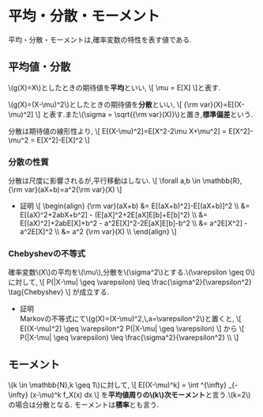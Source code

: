 # 平均・分散・モーメント
平均・分散・モーメントは,確率変数の特性を表す値である.

## 平均値・分散
\\(g(X)=X\\)としたときの期待値を**平均**といい,
\\[
\mu = E[X]
\\]と表す.

\\(g(X)=(X-\mu)^2\\)としたときの期待値を**分散**といい,
\\[
	{\rm var}(X)=E[(X-\mu)^2]
\\]
と表す.また\\(\sigma = \sqrt{{\rm var}(X)}\\)と置き,**標準偏差**という.

分散は期待値の線形性より,
\\[
	E[(X-\mu)^2]=E[X^2-2\mu X+\mu^2] = E[X^2]-\mu^2 = E[X^2]-E[X]^2
\\]

### 分散の性質
分散は尺度に影響されるが,平行移動はしない.
\\[
	\forall a,b \in \mathbb{R}, {\rm var}(aX+b)=a^2{\rm var}(X)
\\]

- 証明
\\[
	\begin{align}
	{\rm var}(aX+b) &= E[(aX+b)^2]-E[(aX+b)]^2 \\\\
	&= E[(aX)^2+2abX+b^2] - (E[aX]^2+2E[aX]E[b]+E[b]^2) \\\\
	&= E[(aX)^2]+2abE[X]+b^2 - a^2E[X]^2-2E[aX]E[b]-b^2 \\\\
	&= a^2E[X^2] - a^2E[X]^2 \\\\
	&= a^2 {\rm var}(X) \\\\
	\end{align}
\\]

### Chebyshevの不等式
確率変数\\(X\\)の平均を\\(\mu\\),分散を\\(\sigma^2\\)とする.\\(\varepsilon \geq 0\\)に対して,
\\[
	P(|X-\mu| \geq \varepsilon) \leq \frac{\sigma^2}{\varepsilon^2} \tag{Chebyshev}
\\]
が成立する.

- 証明  
Markovの不等式にて\\(g(X)=(X-\mu)^2,\\,a=\varepsilon^2\\)と置くと,
\\[
E[(X-\mu)^2] \geq \varepsilon^2 P(|X-\mu| \geq \varepsilon)
\\]
から
\\[
P(|X-\mu| \geq \varepsilon) \leq \frac{\sigma^2}{\varepsilon^2} \\\\
\\]

## モーメント
\\(k \in \mathbb{N},k \geq 1\\\)に対して,
\\[
E[(X-\mu)^k] = \int ^{\infty} _{-\infty} (x-\mu)^k f_X(x) dx
\\]
を**平均値周りの\\(k\\)次モーメント**と言う.\\(k=2\\)の場合は分散となる.
モーメントは**積率**とも言う.
